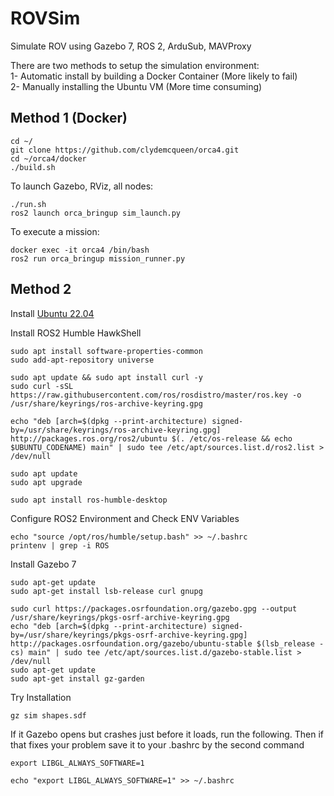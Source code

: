 # ROVSim
Simulate ROV using Gazebo 7, ROS 2, ArduSub, MAVProxy

There are two methods to setup the simulation environment:  
1- Automatic install by building a Docker Container (More likely to fail)  
2- Manually installing the Ubuntu VM (More time consuming)  

## Method 1 (Docker)
~~~
cd ~/
git clone https://github.com/clydemcqueen/orca4.git
cd ~/orca4/docker
./build.sh
~~~

To launch Gazebo, RViz, all nodes:
~~~
./run.sh
ros2 launch orca_bringup sim_launch.py
~~~

To execute a mission:
~~~
docker exec -it orca4 /bin/bash
ros2 run orca_bringup mission_runner.py
~~~

## Method 2 
Install [Ubuntu 22.04](https://releases.ubuntu.com/jammy/)

Install ROS2 Humble HawkShell
~~~
sudo apt install software-properties-common
sudo add-apt-repository universe

sudo apt update && sudo apt install curl -y
sudo curl -sSL https://raw.githubusercontent.com/ros/rosdistro/master/ros.key -o /usr/share/keyrings/ros-archive-keyring.gpg

echo "deb [arch=$(dpkg --print-architecture) signed-by=/usr/share/keyrings/ros-archive-keyring.gpg] http://packages.ros.org/ros2/ubuntu $(. /etc/os-release && echo $UBUNTU_CODENAME) main" | sudo tee /etc/apt/sources.list.d/ros2.list > /dev/null

sudo apt update
sudo apt upgrade

sudo apt install ros-humble-desktop
~~~

Configure ROS2 Environment and Check ENV Variables
~~~
echo "source /opt/ros/humble/setup.bash" >> ~/.bashrc
printenv | grep -i ROS
~~~

Install Gazebo 7
~~~
sudo apt-get update
sudo apt-get install lsb-release curl gnupg

sudo curl https://packages.osrfoundation.org/gazebo.gpg --output /usr/share/keyrings/pkgs-osrf-archive-keyring.gpg
echo "deb [arch=$(dpkg --print-architecture) signed-by=/usr/share/keyrings/pkgs-osrf-archive-keyring.gpg] http://packages.osrfoundation.org/gazebo/ubuntu-stable $(lsb_release -cs) main" | sudo tee /etc/apt/sources.list.d/gazebo-stable.list > /dev/null
sudo apt-get update
sudo apt-get install gz-garden
~~~

Try Installation
~~~
gz sim shapes.sdf
~~~

If it Gazebo opens but crashes just before it loads, run the following. Then if that fixes your problem save it to your .bashrc by the second command
~~~
export LIBGL_ALWAYS_SOFTWARE=1

echo "export LIBGL_ALWAYS_SOFTWARE=1" >> ~/.bashrc
~~~


